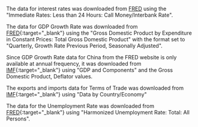 The data for interest rates was downloaded from [FRED](https://fred.stlouisfed.org/searchresults/?st=Immediate%20Rates%3A%20Less%20than%2024%20Hours%3A%20Call%20Money%2FInterbank%20Rate) using the "Immediate Rates: Less than 24 Hours: Call Money/Interbank Rate".

The data for GDP Growth Rate was downloaded from [FRED](https://fred.stlouisfed.org/searchresults/?st=Gross%20Domestic%20Product%20by%20Expenditure%20in%20Constant%20Prices%3A%20Total%20Gross%20Domestic%20Product%20for%20){:target="_blank"} using the "Gross Domestic Product by Expenditure in Constant Prices: Total Gross Domestic Product" with the format set to "Quarterly, Growth Rate Previous Period, Seasonally Adjusted".

Since GDP Growth Rate data for China from the FRED website is only available at annual frequency, it was downloaded from [IMF](https://data.imf.org/?sk=388dfa60-1d26-4ade-b505-a05a558d9a42){:target="_blank"} using "GDP and Components" and the Gross Domestic Product, Deflator values.

The exports and imports data for Terms of Trade was downloaded from [IMF](https://data.imf.org/?sk=388dfa60-1d26-4ade-b505-a05a558d9a42){:target="_blank"} using "Data by Country/Economy" 

The data for the Unemployment Rate was downloaded from [FRED](https://fred.stlouisfed.org/searchresults/?st=Harmonized%20Unemployment%20Rate%3A%20Total%3A%20All%20Persons){:target="_blank"} using "Harmonized Unemployment Rate: Total: All Persons".